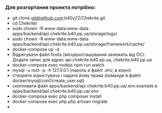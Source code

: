 ### Для розгортання проекта потрібно:

- git clone git@github.com:b40y22/Chekrite.git
- cd Chekrite/
- sudo chown -R www-data:www-data apps/backend/api.chekrite.b40.pp.ua/storage/logs/
- sudo chown -R www-data:www-data apps/backend/api.chekrite.b40.pp.ua/storage/framework/cache/
- docker-compose up -d
- Відрегувати файл hosts (місцеросташування залежить від ОС). Додати запис для адрес api.chekrite.b40.pp.ua, chekrite.b40.pp.ua
- docker-compose exec nodejs npm run watch
- mysql -u root -p -h 127.0.0.1 (пароль в файлі .env, в корні)
- створити користувача і надати йому права (команди в файлі docker/mysql/conf/create_user.sql)
- скопіювати файл apps/backend/api.chekrite.b40.pp.ua/.env.example в apps/backend/api.chekrite.b40.pp.ua/.env
- docker-compose exec php composer install
- docker-compose exec php php artisan migrate
- 
